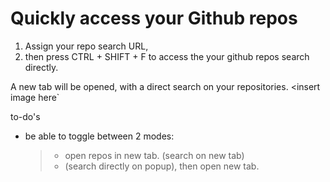# Quickly access your Github repos

1. Assign your repo search URL,
2. then press CTRL + SHIFT + F to access the your github repos search directly.

A new tab will be opened, with a direct search on your repositories.
<insert image here`

to-do's

- be able to toggle between 2 modes:
  > - open repos in new tab. (search on new tab)
  >   <br>
  > - (search directly on popup), then open new tab.
